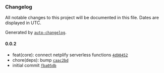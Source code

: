 ### Changelog

All notable changes to this project will be documented in this file. Dates are displayed in UTC.

Generated by [`auto-changelog`](https://github.com/CookPete/auto-changelog).

#### 0.0.2

- feat(core): connect netplify serverless functions [`4d90452`](https://github.com/dvakatsiienko/slick-slices-ui/commit/4d9045237bf0e528f4a37bcc45da302b04cf0306)
- chore(deps): bump [`caac2bd`](https://github.com/dvakatsiienko/slick-slices-ui/commit/caac2bd136644221296f4cfc18666cb86d000d60)
- initial commit [`fba05db`](https://github.com/dvakatsiienko/slick-slices-ui/commit/fba05db519df1942f7af009eaa1898ab077f281a)
